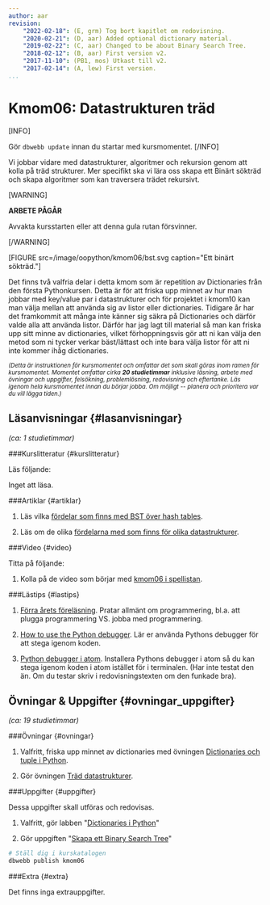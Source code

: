 ```yaml
---
author: aar
revision:
    "2022-02-18": (E, grm) Tog bort kapitlet om redovisning.
    "2020-02-21": (D, aar) Added optional dictionary material.
    "2019-02-22": (C, aar) Changed to be about Binary Search Tree.
    "2018-02-12": (B, aar) First version v2.
    "2017-11-10": (PB1, mos) Utkast till v2.
    "2017-02-14": (A, lew) First version.
...
```

Kmom06: Datastrukturen träd
====================================
[INFO]

Gör `dbwebb update` innan du startar med kursmomentet.
[/INFO]

Vi jobbar vidare med datastrukturer, algoritmer och rekursion genom att kolla på träd strukturer. Mer specifikt ska vi lära oss skapa ett Binärt sökträd och skapa algoritmer som kan traversera trädet rekursivt.

<!--more-->
[WARNING]

**ARBETE PÅGÅR**

Avvakta kursstarten eller att denna gula rutan försvinner.

[/WARNING]

[FIGURE src=/image/oopython/kmom06/bst.svg caption="Ett binärt sökträd."]

Det finns två valfria delar i detta kmom som är repetition av Dictionaries från den första Pythonkursen. Detta är för att friska upp minnet av hur man jobbar med key/value par i datastrukturer och för projektet i kmom10 kan man välja mellan att använda sig av listor eller dictionaries. Tidigare år har det framkommit att många inte känner sig säkra på Dictionaries och därför valde alla att använda listor. Därför har jag lagt till material så man kan friska upp sitt minne av dictionaries, vilket förhoppningsvis gör att ni kan välja den metod som ni tycker verkar bäst/lättast och inte bara välja listor för att ni inte kommer ihåg dictionaries.


<small><i>(Detta är instruktionen för kursmomentet och omfattar det som skall göras inom ramen för kursmomentet. Momentet omfattar cirka **20 studietimmar** inklusive läsning, arbete med övningar och uppgifter, felsökning, problemlösning, redovisning och eftertanke. Läs igenom hela kursmomentet innan du börjar jobba. Om möjligt -- planera och prioritera var du vill lägga tiden.)</i></small>



Läsanvisningar  {#lasanvisningar}
---------------------------------

*(ca: 1 studietimmar)*

###Kurslitteratur  {#kurslitteratur}

Läs följande:

Inget att läsa.



###Artiklar {#artiklar}

1. Läs vilka [fördelar som finns med BST över hash tables](https://www.geeksforgeeks.org/advantages-of-bst-over-hash-table/).

1. Läs om de olika [fördelarna med som finns för olika datastrukturer](http://careerdrill.com/blog/coding-interview/choosing-the-right-data-structure-to-solve-problems/).



###Video  {#video}

Titta på följande:

1. Kolla på de video som börjar med [kmom06 i spellistan](https://www.youtube.com/playlist?list=PLKtP9l5q3ce_PJCiQrnRxGtrfSFRBLvap).



###Lästips {#lastips}

1. [Förra årets föreläsning](https://youtu.be/9NMhvR3jY6w?t=1951). Pratar allmänt om programmering, bl.a. att plugga programmering VS. jobba med programmering.

1. [How to use the Python debugger](https://www.digitalocean.com/community/tutorials/how-to-use-the-python-debugger). Lär er använda Pythons debugger för att stega igenom koden.

1. [Python debugger i atom](https://atom.io/packages/python-debugger). Installera Pythons debugger i atom så du kan stega igenom koden i atom istället för i terminalen. (Har inte testat den än. Om du testar skriv i redovisningstexten om den funkade bra).



Övningar & Uppgifter  {#ovningar_uppgifter}
-------------------------------------------

*(ca: 19 studietimmar)*



###Övningar {#ovningar}

1. Valfritt, friska upp minnet av dictionaries med övningen [Dictionaries och tuple i Python](kunskap/dictionaries-och-tupler-i-python).

1. Gör övningen [Träd datastrukturer](kunskap/trad-datastruktur).



###Uppgifter {#uppgifter}

Dessa uppgifter skall utföras och redovisas.

1. Valfritt, gör labben "[Dictionaries i Python](uppgift/python-med-dictionaries-i-oopython)"

1. Gör uppgiften "[Skapa ett Binary Search Tree](uppgift/binary-search-tree)"

```bash
# Ställ dig i kurskatalogen
dbwebb publish kmom06
```



###Extra {#extra}

Det finns inga extrauppgifter.

<!--Big O analys av deras kod!!!! kanske som vanlig uppgift om det går snabbt för dem med den smo finns -->
